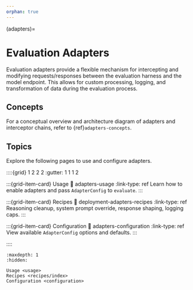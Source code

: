 ```yaml
---
orphan: true
---
```


<!-- markdownlint-disable MD041 -->

(adapters)=

# Evaluation Adapters

Evaluation adapters provide a flexible mechanism for intercepting and modifying requests/responses between the evaluation harness and the model endpoint. This allows for custom processing, logging, and transformation of data during the evaluation process.

## Concepts

For a conceptual overview and architecture diagram of adapters and interceptor chains, refer to {ref}`adapters-concepts`.

## Topics

Explore the following pages to use and configure adapters.

::::{grid} 1 2 2 2
:gutter: 1 1 1 2

:::{grid-item-card} Usage
:link: adapters-usage
:link-type: ref
Learn how to enable adapters and pass `AdapterConfig` to `evaluate`.
:::

:::{grid-item-card} Recipes
:link: deployment-adapters-recipes
:link-type: ref
Reasoning cleanup, system prompt override, response shaping, logging caps.
:::

:::{grid-item-card} Configuration
:link: adapters-configuration
:link-type: ref
View available `AdapterConfig` options and defaults.
:::

::::

```{toctree}
:maxdepth: 1
:hidden:

Usage <usage>
Recipes <recipes/index>
Configuration <configuration>
```
